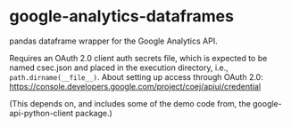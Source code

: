 # google-analytics-dataframes
pandas dataframe wrapper for the Google Analytics API.

Requires an OAuth 2.0 client auth secrets file, which is expected to be named csec.json and placed in the execution directory, i.e., ```path.dirname(__file__)```. About setting up access through OAuth 2.0: https://console.developers.google.com/project/coej/apiui/credential

(This depends on, and includes some of the demo code from, the google-api-python-client package.)
